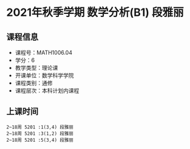 # 2021年秋季学期 数学分析(B1) 段雅丽






## 课程信息

- 课程号：MATH1006.04
- 学分：6
- 教学类型：理论课
- 开课单位：数学科学学院
- 课程类别：通修
- 课程层次：本科计划内课程

## 上课时间

```
2~18周 5201 :1(3,4) 段雅丽
2~18周 5201 :3(1,2) 段雅丽
2~18周 5201 :5(3,4) 段雅丽
```

